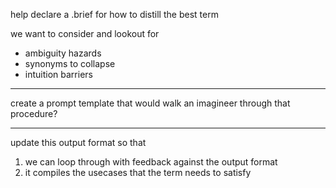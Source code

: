 help declare a .brief for how to distill the best term

we want to consider and lookout for

- ambiguity hazards
- synonyms to collapse
- intuition barriers


----


create a prompt template that would walk an imagineer through that procedure?


----

update this output format so that

1. we can loop through with feedback against the output format
2. it compiles the usecases that the term needs to satisfy

